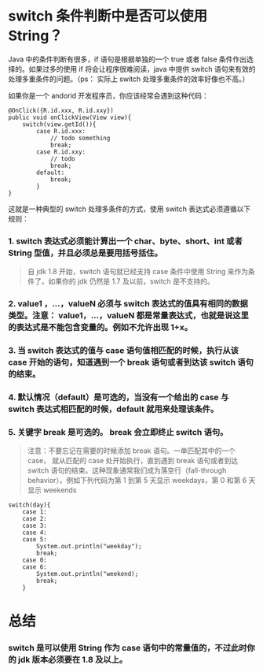 # switch 条件判断中是否可以使用 String？
Java 中的条件判断有很多，if 语句是根据单独的一个 true 或者 false 条件作出选择的。如果过多的使用 if 将会让程序很难阅读，java 中提供 switch 语句来有效的处理多重条件的问题。（ps： 实际上 switch 处理多重条件的效率好像也不高。）


如果你是一个 andorid 开发程序员，你应该经常会遇到这种代码：

```
@OnClick({R.id.xxx, R.id.xxy})
public void onClickView(View view){
	switch(view.getId()){
		case R.id.xxx:
			// todo something
			break;
		case R.id.xxy:
			// todo
			break;
		default:
			break;
		}
}
```

这就是一种典型的 switch 处理多条件的方式，使用 switch 表达式必须遵循以下规则：

### 1. switch 表达式必须能计算出一个 char、byte、short、int 或者 String 型值，并且必须总是要用括号括住。

> 自 jdk 1.8 开始，switch 语句就已经支持 case 条件中使用 String 来作为条件了。如果你的 jdk 仍然是 1.7 及以前，switch 是不支持的。

### 2. value1 ，...，valueN 必须与 switch 表达式的值具有相同的数据类型。注意： value1，...，valueN 都是常量表达式，也就是说这里的表达式是不能包含变量的。例如不允许出现 1+x。

### 3. 当 switch 表达式的值与 case 语句值相匹配的时候，执行从该 case 开始的语句，知道遇到一个 break 语句或者到达该 switch 语句的结束。

### 4. 默认情况（default）是可选的，当没有一个给出的 case 与 switch 表达式相匹配的时候，default 就用来处理该条件。

### 5. 关键字 break 是可选的。 break 会立即终止 switch 语句。


> 注意：不要忘记在需要的时候添加 break 语句。一单匹配其中的一个 case， 就从匹配的 case 处开始执行，直到遇到 break 语句或者到达 switch 语句的结束。这种现象通常我们成为落空行（fall-through behavior）。例如下列代码为第 1 到第 5 天显示 weekdays，第 0 和第 6 天显示 weekends
> 

```
switch(day){
	case 1:
	case 2:
	case 3:
	case 4:
	case 5:
		System.out.println("weekday");
		break;
	case 0:
	case 6:
		System.out.println("weekend);
		break;
	}

```

# 总结

### switch 是可以使用 String 作为 case 语句中的常量值的，不过此时你的 jdk 版本必须要在 1.8 及以上。